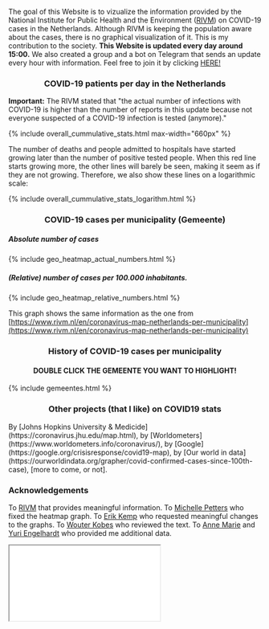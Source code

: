 The goal of this Website is to vizualize the information provided by the National Institute for Public Health and the Environment ([RIVM](https://www.rivm.nl/nieuws/actuele-informatie-over-coronavirus)) on COVID-19 cases in the Netherlands. Although RIVM is keeping the population aware about the cases, there is no graphical visualization of it. This is my contribution to the society. **This Website is updated every day around 15:00.** We also created a group and a bot on Telegram that sends an update every hour with information. Feel free to join it by clicking [HERE!](https://t.me/joinchat/A8Zq6xTAB8lyg6iZo6_YNA)

<h3 align='center'>COVID-19 patients per day in the Netherlands</h3>

**Important:** The RIVM stated that "the actual number of infections with COVID-19 is higher than the number of reports in this update because not everyone suspected of a COVID-19 infection is tested (anymore)."

{% include overall_cummulative_stats.html max-width="660px" %}

The number of deaths and people admitted to hospitals have started growing later than the number of positive tested people. When this red line starts growing more, the other lines will barely be seen, making it seem as if they are not growing. Therefore, we also show these lines on a logarithmic scale:

{% include overall_cummulative_stats_logarithm.html %}


<h3 align='center'>COVID-19 cases per municipality (Gemeente)</h3>

##### Absolute number of cases 

{% include geo_heatmap_actual_numbers.html %}

##### (Relative) number of cases per 100.000 inhabitants.

{% include geo_heatmap_relative_numbers.html %}

This graph shows the same information as the one from [https://www.rivm.nl/en/coronavirus-map-netherlands-per-municipality](https://www.rivm.nl/en/coronavirus-map-netherlands-per-municipality)

<h3 align='center'>History of COVID-19 cases per municipality</h3>

<h4 align='center'>DOUBLE CLICK THE GEMEENTE YOU WANT TO HIGHLIGHT!</h4>
{% include gemeentes.html %}
<!-- {% include tab_history_per_gemeente.html %} -->

<h3 align='center'>Other projects (that I like) on COVID19 stats</h3>
By [Johns Hopkins University & Medicide](https://coronavirus.jhu.edu/map.html), by [Worldometers](https://www.worldometers.info/coronavirus/), by [Google](https://google.org/crisisresponse/covid19-map), by [Our world in data](https://ourworldindata.org/grapher/covid-confirmed-cases-since-100th-case), [more to come, or not].

### Acknowledgements
To [RIVM](https://www.rivm.nl/) that provides meaningful information. To [Michelle Petters](https://github.com/Michiexb) who fixed the heatmap graph. To [Erik Kemp](https://www.linkedin.com/in/erikkemp/) who requested meaningful changes to the graphs. To [Wouter Kobes](https://www.linkedin.com/in/wouterkobes/) who reviewed the text. To [Anne Marie]() and [Yuri Engelhardt](https://www.linkedin.com/in/yuriengelhardt/) who provided me additional data.
<iframe src="_includes/tab_history_per_gemeente.html"></iframe>
